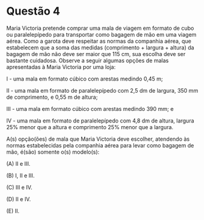 # Questão 4

Maria Victoria pretende comprar uma mala de viagem em formato de cubo ou paralelepípedo para
transportar como bagagem de mão em uma viagem aérea. Como a garota deve respeitar as normas da companhia aérea, que estabelecem que a soma das medidas (comprimento + largura + altura) da bagagem de mão não deve ser maior que 115 cm, sua escolha deve ser bastante cuidadosa. Observe a seguir algumas opções de malas apresentadas à Maria Victoria por uma loja:

I - uma mala em formato cúbico com arestas medindo 0,45 m;

II - uma mala em formato de paralelepípedo com 2,5 dm de largura, 350 mm de comprimento, e 0,55 m de altura;

III - uma mala em formato cúbico com arestas medindo 390 mm; e

IV - uma mala em formato de paralelepípedo com 4,8 dm de altura, largura 25% menor que a altura e comprimento 25% menor que a largura.

A(s) opção(ões) de mala que Maria Victoria deve escolher, atendendo às normas estabelecidas pela companhia aérea para levar como bagagem de mão, é(são) somente o(s) modelo(s):

(A) II e III.

(B) I, II e III.

(C) III e IV.

(D) II e IV.

(E) II.